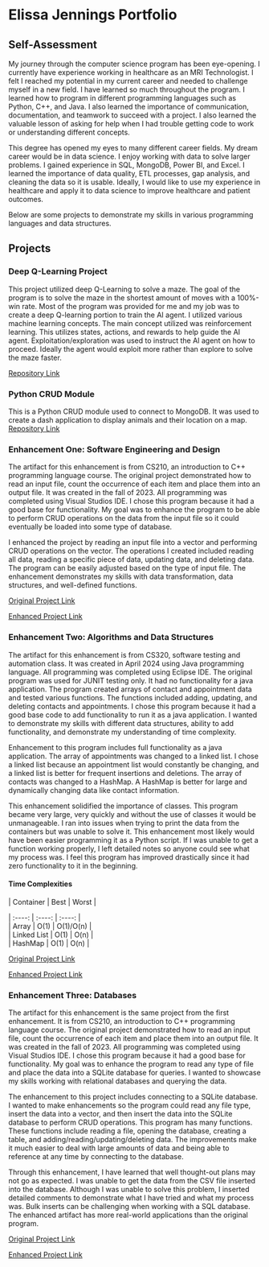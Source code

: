 # Elissa Jennings Portfolio

## Self-Assessment

My journey through the computer science program has been eye-opening. I currently have experience working in healthcare as an MRI Technologist. I felt I reached my potential in my current career and needed to challenge myself in a new field. I have learned so much throughout the program. I learned how to program in different programming languages such as Python, C++, and Java. I also learned the importance of communication, documentation, and teamwork to succeed with a project. I also learned the valuable lesson of asking for help when I had trouble getting code to work or understanding different concepts.   

This degree has opened my eyes to many different career fields. My dream career would be in data science. I enjoy working with data to solve larger problems. I gained experience in SQL, MongoDB, Power BI, and Excel. I learned the importance of data quality, ETL processes, gap analysis, and cleaning the data so it is usable. Ideally, I would like to use my experience in healthcare and apply it to data science to improve healthcare and patient outcomes.   

Below are some projects to demonstrate my skills in various programming languages and data structures.

## Projects

### Deep Q-Learning Project  

This project utilized deep Q-Learning to solve a maze. The goal of the program is to solve the maze in the shortest amount of moves with a 100%-win rate. Most of the program was provided for me and my job was to create a deep Q-learning portion to train the AI agent. I utilized various machine learning concepts. The main concept utilized was reinforcement learning. This utilizes states, actions, and rewards to help guide the AI agent. Exploitation/exploration was used to instruct the AI agent on how to proceed. Ideally the agent would exploit more rather than explore to solve the maze faster.

[Repository Link](https://github.com/jenninge/CS370.git)   

### Python CRUD Module
This is a Python CRUD module used to connect to MongoDB. It was used to create a dash application to display animals and their location on a map.   
[Repository Link](https://github.com/jenninge/CS340.git)   


### Enhancement One: Software Engineering and Design   

The artifact for this enhancement is from CS210, an introduction to C++ programming language course. The original project demonstrated how to read an input file, count the occurrence of each item and place them into an output file. It was created in the fall of 2023. All programming was completed using Visual Studios IDE. I chose this program because it had a good base for functionality. My goal was to enhance the program to be able to perform CRUD operations on the data from the input file so it could eventually be loaded into some type of database.

I enhanced the project by reading an input file into a vector and performing CRUD operations on the vector. The operations I created included reading all data, reading a specific piece of data, updating data, and deleting data. The program can be easily adjusted based on the type of input file. The enhancement demonstrates my skills with data transformation, data structures, and well-defined functions.     

[Original Project Link](https://github.com/jenninge/jenninge.github.io/tree/main/OriginalForEnhancementOneAndThree)  

[Enhanced Project Link](https://github.com/jenninge/jenninge.github.io/tree/main/EnhancementOne)  

### Enhancement Two: Algorithms and Data Structures

The artifact for this enhancement is from CS320, software testing and automation class. It was created in April 2024 using Java programming language. All programming was completed using Eclipse IDE. The original program was used for JUNIT testing only. It had no functionality for a java application. The program created arrays of contact and appointment data and tested various functions. The functions included adding, updating, and deleting contacts and appointments. I chose this program because it had a good base code to add functionality to run it as a java application. I wanted to demonstrate my skills with different data structures, ability to add functionality, and demonstrate my understanding of time complexity.   

Enhancement to this program includes full functionality as a java application. The array of appointments was changed to a linked list. I chose a linked list because an appointment list would constantly be changing, and a linked list is better for frequent insertions and deletions. The array of contacts was changed to a HashMap. A HashMap is better for large and dynamically changing data like contact information.   

This enhancement solidified the importance of classes. This program became very large, very quickly and without the use of classes it would be unmanageable. I ran into issues when trying to print the data from the containers but was unable to solve it. This enhancement most likely would have been easier programming it as a Python script. If I was unable to get a function working properly, I left detailed notes so anyone could see what my process was. I feel this program has improved drastically since it had zero functionality to it in the beginning.    


#### Time Complexities    

| Container | Best | Worst |   

| :----: | :----: | :----: |   
| Array | O(1) | O(1)/O(n) |   
| Linked List | O(1) | O(n) |   
| HashMap | O(1) | O(n) |    
  
[Original Project Link](https://github.com/jenninge/jenninge.github.io/tree/main/OriginalForEnhancementTwo/src)   

[Enhanced Project Link](https://github.com/jenninge/jenninge.github.io/tree/main/EnhancementTwo)

### Enhancement Three: Databases

The artifact for this enhancement is the same project from the first enhancement. It is from CS210, an introduction to C++ programming language course. The original project demonstrated how to read an input file, count the occurrence of each item and place them into an output file. It was created in the fall of 2023. All programming was completed using Visual Studios IDE. I chose this program because it had a good base for functionality. My goal was to enhance the program to read any type of file and place the data into a SQLite database for queries. I wanted to showcase my skills working with relational databases and querying the data.  

The enhancement to this project includes connecting to a SQLite database. I wanted to make enhancements so the program could read any file type, insert the data into a vector, and then insert the data into the SQLite database to perform CRUD operations. This program has many functions. These functions include reading a file, opening the database, creating a table, and adding/reading/updating/deleting data. The improvements make it much easier to deal with large amounts of data and being able to reference at any time by connecting to the database.    

Through this enhancement, I have learned that well thought-out plans may not go as expected. I was unable to get the data from the CSV file inserted into the database. Although I was unable to solve this problem, I inserted detailed comments to demonstrate what I have tried and what my process was. Bulk inserts can be challenging when working with a SQL database. The enhanced artifact has more real-world applications than the original program. 

[Original Project Link](https://github.com/jenninge/jenninge.github.io/tree/main/OriginalForEnhancementOneAndThree)    

[Enhanced Project Link](https://github.com/jenninge/jenninge.github.io/tree/main/EnhancementThree)



